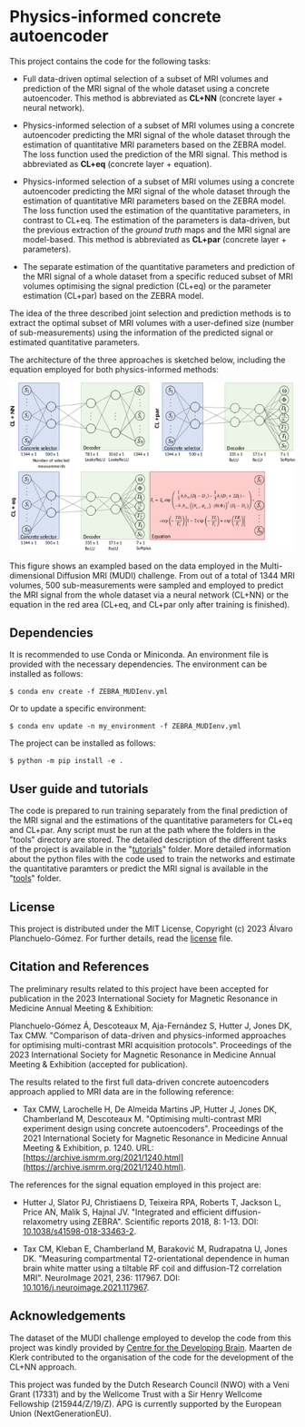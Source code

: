 # Physics-informed concrete autoencoder
This project contains the code for the following tasks:

* Full data-driven optimal selection of a subset of MRI volumes and prediction of the MRI signal of the whole dataset using a concrete autoencoder. This method is abbreviated as **CL+NN** (concrete layer + neural network).

* Physics-informed selection of a subset of MRI volumes using a concrete autoencoder predicting the MRI signal of the whole dataset through the estimation of quantitative MRI parameters based on the ZEBRA model. The loss function used the prediction of the MRI signal. This method is abbreviated as **CL+eq** (concrete layer + equation).

* Physics-informed selection of a subset of MRI volumes using a concrete autoencoder predicting the MRI signal of the whole dataset through the estimation of quantitative MRI parameters based on the ZEBRA model. The loss function used the estimation of the quantitative parameters, in contrast to CL+eq. The estimation of the parameters is data-driven, but the previous extraction of the *ground truth* maps and the MRI signal are model-based. This method is abbreviated as **CL+par** (concrete layer + parameters).

* The separate estimation of the quantitative parameters and prediction of the MRI signal of a whole dataset from a specific reduced subset of MRI volumes optimising the signal prediction (CL+eq) or the parameter estimation (CL+par) based on the ZEBRA model.

The idea of the three described joint selection and prediction methods is to extract the optimal subset of MRI volumes with a user-defined size (number of sub-measurements) using the information of the predicted signal or estimated quantitative parameters.

The architecture of the three approaches is sketched below, including the equation employed for both physics-informed methods:

<img src="https://github.com/aplanchu/ZEBRA-CA/blob/main/selection_methods.png" width="1024">

This figure shows an exampled based on the data employed in the Multi-dimensional Diffusion MRI (MUDI) challenge. From out of a total of 1344 MRI volumes, 500 sub-measurements were sampled and employed to predict the MRI signal from the whole dataset via a neural network (CL+NN) or the equation in the red area (CL+eq, and CL+par only after training is finished).

## Dependencies

It is recommended to use Conda or Miniconda. An environment file is provided with the necessary dependencies. The environment can be installed as follows:

```
$ conda env create -f ZEBRA_MUDIenv.yml
```

Or to update a specific environment:

```
$ conda env update -n my_environment -f ZEBRA_MUDIenv.yml
```

The project can be installed as follows:

```
$ python -m pip install -e .
```

## User guide and tutorials

The code is prepared to run training separately from the final prediction of the MRI signal and the estimations of the quantitative parameters for CL+eq and CL+par. Any script must be run at the path where the folders in the "tools" directory are stored. The detailed description of the different tasks of the project is available in the "[tutorials](https://github.com/aplanchu/ZEBRA-CA/tutorials/README.md)" folder. More detailed information about the python files with the code used to train the networks and estimate the quantitative paramters or predict the MRI signal is available in the "[tools](https://github.com/aplanchu/ZEBRA-CA/tools/README.md)" folder.

## License

This project is distributed under the MIT License, Copyright (c) 2023 Álvaro Planchuelo-Gómez. For further details, read the [license](https://github.com/aplanchu/ZEBRA-CA/LICENSE) file.

## Citation and References

The preliminary results related to this project have been accepted for publication in the 2023 International Society for Magnetic Resonance in Medicine Annual Meeting & Exhibition:

Planchuelo-Gómez Á, Descoteaux M, Aja-Fernández S, Hutter J, Jones DK, Tax CMW. "Comparison of data-driven and physics-informed approaches for optimising multi-contrast MRI acquisition protocols". Proceedings of the 2023 International Society for Magnetic Resonance in Medicine Annual Meeting & Exhibition (accepted for publication).

The results related to the first full data-driven concrete autoencoders approach applied to MRI data are in the following reference:

* Tax CMW, Larochelle H, De Almeida Martins JP, Hutter J, Jones DK, Chamberland M, Descoteaux M. "Optimising multi-contrast MRI experiment design using concrete autoencoders". Proceedings of the 2021 International Society for Magnetic Resonance in Medicine Annual Meeting & Exhibition, p. 1240. URL: [https://archive.ismrm.org/2021/1240.html](https://archive.ismrm.org/2021/1240.html).

The references for the signal equation employed in this project are:

* Hutter J, Slator PJ, Christiaens D, Teixeira RPA, Roberts T, Jackson L, Price AN, Malik S, Hajnal JV. "Integrated and efficient diffusion-relaxometry using ZEBRA". Scientific reports 2018, 8: 1-13. DOI: [10.1038/s41598-018-33463-2](https://doi.org/10.1038/s41598-018-33463-2).

* Tax CM, Kleban E, Chamberland M, Baraković M, Rudrapatna U, Jones DK. "Measuring compartmental T2-orientational dependence in human brain white matter using a tiltable RF coil and diffusion-T2 correlation MRI". NeuroImage 2021, 236: 117967. DOI: [10.1016/j.neuroimage.2021.117967](https://doi.org/10.1016/j.neuroimage.2021.117967).

## Acknowledgements

The dataset of the MUDI challenge employed to develop the code from this project was kindly provided by [Centre for the Developing Brain](http://cmic.cs.ucl.ac.uk/cdmri20/challenge.html). Maarten de Klerk contributed to the organisation of the code for the development of the CL+NN approach.

This project was funded by the Dutch Research Council (NWO) with a Veni Grant (17331) and by the Wellcome Trust with a Sir Henry Wellcome Fellowship (215944/Z/19/Z). ÁPG is currently supported by the European Union (NextGenerationEU).
